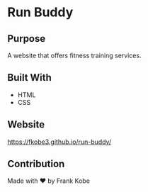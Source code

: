 # Run Buddy

## Purpose
A website that offers fitness training services.

## Built With
* HTML
* CSS

## Website
https://fkobe3.github.io/run-buddy/

## Contribution
Made with ❤️ by Frank Kobe
